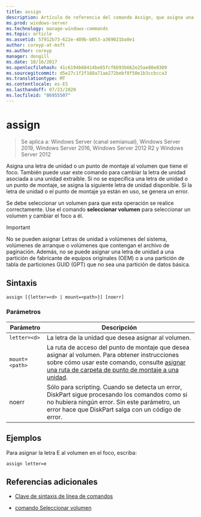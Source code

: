 ```yaml
---
title: assign
description: Artículo de referencia del comando Assign, que asigna una letra de unidad o un punto de montaje al volumen que tiene el foco.
ms.prod: windows-server
ms.technology: manage-windows-commands
ms.topic: article
ms.assetid: 57912b73-622e-489b-b053-a369021ba8e1
author: coreyp-at-msft
ms.author: coreyp
manager: dongill
ms.date: 10/16/2017
ms.openlocfilehash: 41c6194b68414be65fcf6b93b662e25ae80e0309
ms.sourcegitcommit: d5e27c1f2f168a71ae272bebf8f50e1b3ccbcca3
ms.translationtype: MT
ms.contentlocale: es-ES
ms.lasthandoff: 07/23/2020
ms.locfileid: "86955507"
---
```

# <a name="assign"></a>assign

> Se aplica a: Windows Server (canal semianual), Windows Server 2019, Windows Server 2016, Windows Server 2012 R2 y Windows Server 2012

Asigna una letra de unidad o un punto de montaje al volumen que tiene el foco. También puede usar este comando para cambiar la letra de unidad asociada a una unidad extraíble. Si no se especifica una letra de unidad o un punto de montaje, se asigna la siguiente letra de unidad disponible. Si la letra de unidad o el punto de montaje ya están en uso, se genera un error.

Se debe seleccionar un volumen para que esta operación se realice correctamente. Use el comando **seleccionar volumen** para seleccionar un volumen y cambiar el foco a él.

> [!IMPORTANT]
> No se pueden asignar Letras de unidad a volúmenes del sistema, volúmenes de arranque o volúmenes que contengan el archivo de paginación. Además, no se puede asignar una letra de unidad a una partición de fabricante de equipos originales (OEM) o a una partición de tabla de particiones GUID (GPT) que no sea una partición de datos básica.

## <a name="syntax"></a>Sintaxis

```
assign [{letter=<d> | mount=<path>}] [noerr]
```

### <a name="parameters"></a>Parámetros

| Parámetro | Descripción |
| --------- | ----------- |
| `letter=<d>` | La letra de la unidad que desea asignar al volumen. |
| `mount=<path>` | La ruta de acceso del punto de montaje que desea asignar al volumen. Para obtener instrucciones sobre cómo usar este comando, consulte [asignar una ruta de carpeta de punto de montaje a una unidad](../../storage/disk-management/assign-a-mount-point-folder-path-to-a-drive.md). |
| noerr | Sólo para scripting. Cuando se detecta un error, DiskPart sigue procesando los comandos como si no hubiera ningún error. Sin este parámetro, un error hace que DiskPart salga con un código de error. |

## <a name="examples"></a>Ejemplos

Para asignar la letra E al volumen en el foco, escriba:

```
assign letter=e
```

## <a name="additional-references"></a>Referencias adicionales

- [Clave de sintaxis de línea de comandos](command-line-syntax-key.md)

- [comando Seleccionar volumen](select-volume.md)
